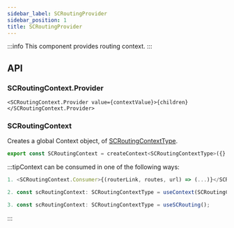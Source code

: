 ```yaml
---
sidebar_label: SCRoutingProvider
sidebar_position: 1
title: SCRoutingProvider
---
```


:::info
This component provides routing context.
:::


## API

### SCRoutingContext.Provider

```JSX
<SCRoutingContext.Provider value={contextValue}>{children}</SCRoutingContext.Provider>
```

### SCRoutingContext

Creates a global Context object, of [SCRoutingContextType](../Types/context/#scroutingcontexttype).


```jsx 
export const SCRoutingContext = createContext<SCRoutingContextType>({} as SCRoutingContextType);
```

:::tipContext can be consumed in one of the following ways:


```jsx
1. <SCRoutingContext.Consumer>{(routerLink, routes, url) => (...)}</SCRoutingContext.Consumer>
```
```jsx
2. const scRoutingContext: SCRoutingContextType = useContext(SCRoutingContext);
```
```jsx
3. const scRoutingContext: SCRoutingContextType = useSCRouting();
````

:::


